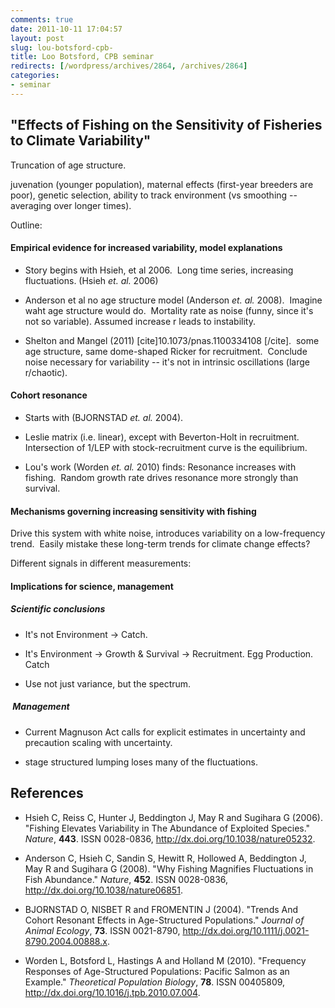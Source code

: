 ```yaml
---
comments: true
date: 2011-10-11 17:04:57
layout: post
slug: lou-botsford-cpb-
title: Loo Botsford, CPB seminar
redirects: [/wordpress/archives/2864, /archives/2864]
categories:
- seminar
---
```


## "Effects of Fishing on the Sensitivity of Fisheries to Climate Variability"


Truncation of age structure.

juvenation (younger population), maternal effects (first-year breeders are poor), genetic selection, ability to track environment (vs smoothing -- averaging over longer times).

Outline:


#### Empirical evidence for increased variability, model explanations





	
  * Story begins with Hsieh, et al 2006.  Long time series, increasing fluctuations. (Hsieh _et. al._ 2006)

	
  * Anderson et al no age structure model (Anderson _et. al._ 2008).  Imagine waht age structure would do.  Mortality rate as noise (funny, since it's not so variable). Assumed increase r leads to instability.

	
  * Shelton and Mangel (2011) [cite]10.1073/pnas.1100334108 [/cite].  some age structure, same dome-shaped Ricker for recruitment.  Conclude noise necessary for variability -- it's not in intrinsic oscillations (large r/chaotic).




#### Cohort resonance





	
  * Starts with (BJORNSTAD _et. al._ 2004).

	
  * Leslie matrix (i.e. linear), except with Beverton-Holt in recruitment.  Intersection of 1/LEP with stock-recruitment curve is the equilibrium.

	
  * Lou's work (Worden _et. al._ 2010) finds: Resonance increases with fishing.  Random growth rate drives resonance more strongly than survival.




#### Mechanisms governing increasing sensitivity with fishing


Drive this system with white noise, introduces variability on a low-frequency trend.  Easily mistake these long-term trends for climate change effects?

Different signals in different measurements:


#### Implications for science, management




##### Scientific conclusions





	
  * It's not Environment -> Catch.

	
  * It's Environment -> Growth & Survival -> Recruitment. Egg Production. Catch

	
  * Use not just variance, but the spectrum.




#####  Management





	
  * Current Magnuson Act calls for explicit estimates in uncertainty and precaution scaling with uncertainty.

	
  * stage structured lumping loses many of the fluctuations.



## References


- Hsieh C, Reiss C, Hunter J, Beddington J, May R and Sugihara G (2006).
"Fishing Elevates Variability in The Abundance of Exploited Species."
*Nature*, **443**.
ISSN 0028-0836, <a href="http://dx.doi.org/10.1038/nature05232">http://dx.doi.org/10.1038/nature05232</a>.

- Anderson C, Hsieh C, Sandin S, Hewitt R, Hollowed A, Beddington J, May R and Sugihara G (2008).
"Why Fishing Magnifies Fluctuations in Fish Abundance."
*Nature*, **452**.
ISSN 0028-0836, <a href="http://dx.doi.org/10.1038/nature06851">http://dx.doi.org/10.1038/nature06851</a>.

- BJORNSTAD O, NISBET R and FROMENTIN J (2004).
"Trends And Cohort Resonant Effects in Age-Structured Populations."
*Journal of Animal Ecology*, **73**.
ISSN 0021-8790, <a href="http://dx.doi.org/10.1111/j.0021-8790.2004.00888.x">http://dx.doi.org/10.1111/j.0021-8790.2004.00888.x</a>.

- Worden L, Botsford L, Hastings A and Holland M (2010).
"Frequency Responses of Age-Structured Populations: Pacific Salmon as an Example."
*Theoretical Population Biology*, **78**.
ISSN 00405809, <a href="http://dx.doi.org/10.1016/j.tpb.2010.07.004">http://dx.doi.org/10.1016/j.tpb.2010.07.004</a>.
